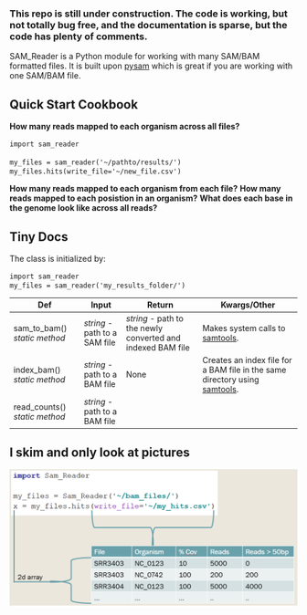 
### This repo is still under construction. The code is working, but not totally bug free, and the documentation is sparse, but the code has plenty of comments.

SAM_Reader is a Python module for working with many SAM/BAM formatted files. It is built upon [pysam](https://pysam.readthedocs.io/en/latest/api.html) which is great if you are working with one SAM/BAM file. 

## Quick Start Cookbook
**How many reads mapped to each organism across all files?**
```
import sam_reader

my_files = sam_reader('~/pathto/results/')
my_files.hits(write_file='~/new_file.csv')
```
**How many reads mapped to each organism from each file?**
**How many reads mapped to each posistion in an organism?**
**What does each base in the genome look like across all reads?**

## Tiny Docs 
 The class is initialized by: 
```
import sam_reader
my_files = sam_reader('my_results_folder/')
```
 Def | Input| Return| Kwargs/Other 
--|--|--|--
 sam_to_bam() *static method* | *string* - path to a SAM file | *string* - path to the newly converted and indexed BAM file | Makes system calls to [samtools](http://www.htslib.org/).
 index_bam() *static method* | *string* - path to a BAM file | None | Creates an index file for a BAM file in the same directory using [samtools](http://www.htslib.org/).
 read_counts() *static method* | *string* - path to a BAM file | 
 

## I skim and only look at pictures
![readerhits](/test_files/sam_reader.hits.png)
